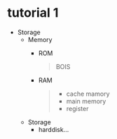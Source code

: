 # tutorial 1

* Storage
  * Memory
    *   ROM

        > BOIS
    *   RAM

        > * cache mamory
        > * main memory
        > * register
  * Storage
    * harddisk...
